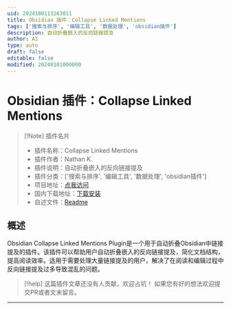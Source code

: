 ```yaml
---
uid: 2024100113263011
title: Obsidian 插件：Collapse Linked Mentions
tags: ['搜索与排序', '编辑工具', '数据处理', 'obsidian插件']
description: 自动折叠嵌入的反向链接提及
author: AI
type: auto
draft: false
editable: false
modified: 20240101000000
---
```


# Obsidian 插件：Collapse Linked Mentions

> [!Note] 插件名片
> - 插件名称：Collapse Linked Mentions
> - 插件作者：Nathan K.
> - 插件说明：自动折叠嵌入的反向链接提及
> - 插件分类：['搜索与排序', '编辑工具', '数据处理', 'obsidian插件']
> - 项目地址：[点我访问](https://github.com/n810K/obsidian-collapse-linked-mentions)
> - 国内下载地址：[下载安装](https://pkmer.cn/products/plugin/pluginMarket/?collapse-linked-mentions)
> - 自述文件：[Readme](https://ghproxy.net/https://raw.githubusercontent.com/n810K/obsidian-collapse-linked-mentions/main/README.md)



## 概述

Obsidian Collapse Linked Mentions Plugin是一个用于自动折叠Obsidian中链接提及的插件。该插件可以帮助用户自动折叠嵌入的反向链接提及，简化文档结构，提高阅读效率。适用于需要处理大量链接提及的用户，解决了在阅读和编辑过程中反向链接提及过多导致混乱的问题。


> [!help] 
> 这篇插件文章还没有人贡献，欢迎占坑！
> 如果您有好的想法欢迎提交PR或者文末留言。
> 

---



